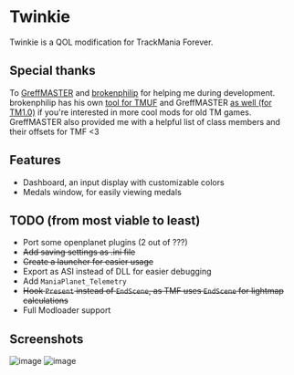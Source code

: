 # Twinkie
Twinkie is a QOL modification for TrackMania Forever.

## Special thanks
To [GreffMASTER](https://github.com/GreffMASTER) and [brokenphilip](https://github.com/brokenphilip) for helping me during development. brokenphilip has his own [tool for TMUF](https://github.com/BulbToys/TMUF) and GreffMASTER [as well (for TM1.0)](https://github.com/GreffMASTER/TMStuff) if you're interested in more cool mods for old TM games.
GreffMASTER also provided me with a helpful list of class members and their offsets for TMF <3

## Features
- Dashboard, an input display with customizable colors
- Medals window, for easily viewing medals

## TODO (from most viable to least)
- Port some openplanet plugins (2 out of ???)
- ~~Add saving settings as .ini file~~
- ~~Create a launcher for easier usage~~
- Export as ASI instead of DLL for easier debugging
- Add `ManiaPlanet_Telemetry`
- ~~Hook `Present` instead of `EndScene`, as TMF uses `EndScene` for lightmap calculations~~
- Full Modloader support

## Screenshots
![image](https://github.com/user-attachments/assets/583ebe11-5d90-4636-9c61-22d5825df31a)
![image](https://github.com/user-attachments/assets/0647711c-cb47-4e02-90fc-58588d575e93)
